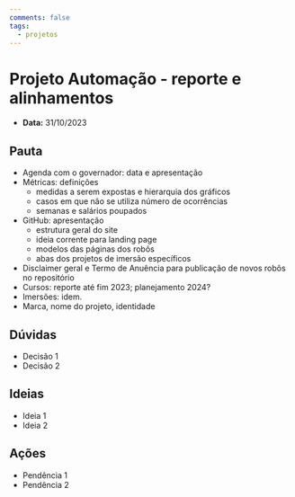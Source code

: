 ```yaml
---
comments: false
tags:
  - projetos
---
```


# Projeto Automação - reporte e alinhamentos

- **Data:** 31/10/2023

## Pauta
- Agenda com o governador: data e apresentação
- Métricas: definições
    - medidas a serem expostas e hierarquia dos gráficos
    - casos em que não se utiliza número de ocorrências
    - semanas e salários poupados
- GitHub: apresentação
    - estrutura geral do site
    - ideia corrente para landing page
    - modelos das páginas dos robôs
    - abas dos projetos de imersão específicos
- Disclaimer geral e Termo de Anuência para publicação de novos robôs no repositório
- Cursos: reporte até fim 2023; planejamento 2024?
- Imersões: idem.
- Marca, nome do projeto, identidade

## Dúvidas
- Decisão 1
- Decisão 2

## Ideias
- Ideia 1
- Ideia 2

## Ações
- Pendência 1
- Pendência 2


